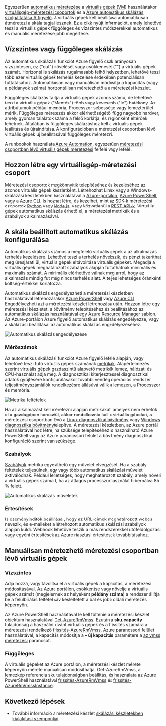Egyszerűen [automatikus méretezése](../articles/monitoring-and-diagnostics/insights-autoscale-best-practices.md) a [virtuális gépek (VM)](../articles/virtual-machines/windows/overview.md) használatakor [virtuálisgép-méretezési csoportok](../articles/virtual-machine-scale-sets/virtual-machine-scale-sets-overview.md) és a [Azure automatikus skálázás szolgáltatása A figyelő](../articles/monitoring-and-diagnostics/monitoring-overview-autoscale.md). A virtuális gépek kell beállítása automatikusan átméretezi a skála tagjai lesznek. Ez a cikk nyújt információt, amely lehetővé teszi a virtuális gépek függőleges és vízszintes módszerekkel automatikus és manuális méretezése jobb megértése.

## <a name="horizontal-or-vertical-scaling"></a>Vízszintes vagy függőleges skálázás

Az automatikus skálázási funkciót Azure figyelő csak arányosan vízszintesen, ez ("out") növelését vagy csökkenését ("") a virtuális gépek számát. Horizontális skálázás rugalmasabb felhő helyzetben, lehetővé teszi több ezer virtuális gépek terhelés kezelése érdekében potenciálisan futtatásához. Automatikusan vagy manuálisan módosítja a kapacitás (vagy a példányok száma) horizontálisan méretezhető a a méretezési készlet. 

Függőleges skálázás tartja a virtuális gépek azonos számú, de lehetővé teszi a virtuális gépek ("Mentés") több vagy kevesebb ("le") hatékony. Az attribútumok például memória, Processzor sebessége vagy lemezterület mérik. Függőleges méretezés akkor elérhetőségétől függ nagyobb hardver, amely gyorsan találatok száma a felső korlátja, és régiónként eltérőek lehetnek. Általában is függőleges skálázáshoz kell a virtuális gépek leállítása és újraindítása. A konfigurációban a méretezési csoportban lévő virtuális gépek új beállításával függőleges méretezni.

A runbookok használata [Azure Automation](../articles/automation/automation-intro.md), egyszerűen [méretezési csoportban lévő virtuális gépek méretezési](../articles/virtual-machine-scale-sets/virtual-machine-scale-sets-vertical-scale-reprovision.md) felfelé vagy lefelé.

## <a name="create-a-virtual-machine-scale-set"></a>Hozzon létre egy virtuálisgép-méretezési csoport

Méretezési csoportok megkönnyítik telepítéséhez és kezeléséhez az azonos virtuális gépek készletként. Létrehozhat Linux vagy a Windows-skálázási készletekben használatával a [Azure-portálon](../articles/virtual-machine-scale-sets/virtual-machine-scale-sets-portal-create.md), [Azure PowerShell](../articles/virtual-machines/windows/tutorial-create-vmss.md), vagy a [Azure CLI](../articles/virtual-machines/linux/tutorial-create-vmss.md). Is hozhat létre, és kezelhet, mint az SDK-k méretezési csoportok [Python](/develop/python) vagy [Node.js](/nodejs/azure), vagy közvetlenül a [REST API-k](/rest/api/compute/virtualmachinescalesets). Virtuális gépek automatikus skálázás érhető el, a méretezési metrikák és a szabályok alkalmazásával.

## <a name="configure-autoscale-for-a-scale-set"></a>A skála beállított automatikus skálázás konfigurálása

Automatikus skálázás számos a megfelelő virtuális gépek a az alkalmazás terhelés kezelésére. Lehetővé teszi a terhelés növekszik, és pénzt takaríthat meg üresjárati ül, virtuális gépek eltávolítása virtuális gépeket. Megadja a virtuális gépek meghatározott szabályok alapján futtathatnak minimális és maximális számát. A minimális elérhetővé válnak meg arról, hogy az alkalmazás mindig fut még nincs terhelés alatt. A teljes lehetséges óránkénti költség-értékkel korlátozza.

Automatikus skálázás engedélyezheti a méretezési készletben használatával létrehozásakor [Azure PowerShell](../articles/monitoring-and-diagnostics/insights-powershell-samples.md#create-and-manage-autoscale-settings) vagy [Azure CLI](https://docs.microsoft.com/cli/azure/monitor/autoscale-settings). Engedélyezheti azt a méretezési készlet létrehozása után. Hozzon létre egy méretezési készletet, a bővítmény telepítéséhez és beállításához az automatikus skálázás használatával egy [Azure Resource Manager sablon](../articles/virtual-machine-scale-sets/virtual-machine-scale-sets-windows-autoscale.md). Az Azure-portálon Azure figyelő automatikus skálázás engedélyezze, vagy a skálázási beállításai az automatikus skálázás engedélyezéséhez.

![Automatikus skálázás engedélyezése](./media/virtual-machines-autoscale/virtual-machines-autoscale-enable.png)
 
### <a name="metrics"></a>Mérőszámok

Az automatikus skálázási funkciót Azure figyelő lefelé alapján, vagy lehetővé teszi futó virtuális gépek számának [metrikák](../articles/monitoring-and-diagnostics/insights-autoscale-common-metrics.md). Alapértelmezés szerint virtuális gépek gazdaszintű alapvető metrikák lemez, hálózati és CPU-használat adja meg. A diagnosztikai kiterjesztéssel diagnosztikai adatok gyűjtésére konfigurálásakor további vendég operációs rendszer teljesítményszámlálók rendelkezésre állásúvá válik a lemezen, a Processzor és memória.

![Metrika feltételek](./media/virtual-machines-autoscale/virtual-machines-autoscale-criteria.png)

Ha az alkalmazást kell méretezni alapján metrikákat, amelyek nem érhetők el a gazdagépen keresztül, akkor rendelkeznie kell a virtuális gépeket, a méretezési csoportban lévő a [Linux diagnosztikai bővítmény](../articles/virtual-machines/linux/diagnostic-extension.md) vagy [Windows diagnosztika bővítmény](../articles/virtual-machines/windows/ps-extensions-diagnostics.md)telepítve. A méretezési készletben, az Azure portál használatával hoz létre, ha szüksége telepítéséhez is használható Azure PowerShell vagy az Azure parancssori felület a bővítmény diagnosztikai konfiguráció szerint van szüksége.
 
### <a name="rules"></a>Szabályok

[Szabályok](../articles/monitoring-and-diagnostics/monitoring-autoscale-scale-by-custom-metric.md) metrika egyesíthető egy művelet elvégzését. Ha a szabály feltételek teljesülnek, egy vagy több automatikus skálázási művelet aktiválódnak. Például lehetséges, hogy meghatározott szabály, amely növeli a virtuális gépek száma 1, ha az átlagos processzorhasználat hibernálva 85 % felett.

![Automatikus skálázási műveletek](./media/virtual-machines-autoscale/virtual-machines-autoscale-actions.png)
 
### <a name="notifications"></a>Értesítések

Is [eseményindítók beállítása](../articles/monitoring-and-diagnostics/insights-autoscale-to-webhook-email.md) , hogy az URL-címek meghatározott webes nevezik, és e-maileket a létrehozott automatikus skálázási szabályok alapján küldi. Webhook lehetővé teszik a más rendszerekkel utófeldolgozási vagy egyéni értesítések az Azure riasztási értesítések továbbításához.

## <a name="manually-scale-vms-in-a-scale-set"></a>Manuálisan méretezhető méretezési csoportban lévő virtuális gépek

### <a name="horizontal"></a>Vízszintes

Adja hozzá, vagy távolítsa el a virtuális gépek a kapacitás, a méretezési módosításával. Az Azure portálon, csökkentse vagy növelje a virtuális gépek számát (megjelennek az helyeként **példány száma**) a rendszer állítja be a felülbírálás feltétel sáv késleltetett a bal és jobb oldali méretezés képernyőn.

Az Azure PowerShell használatával le kell töltenie a méretezési készlet objektum használatával [Get-AzureRmVmss](https://docs.microsoft.com/powershell/module/azurerm.compute/get-azurermvmss). Ezután a **sku.capacity** tulajdonság a használni kívánt virtuális gépek és a frissítés számára a méretezési rendelkező [frissítés-AzureRmVmss](https://docs.microsoft.com/powershell/module/azurerm.compute/update-azurermvmss). Azure parancssori felület használatával, a kapacitás módosítja a **– új kapacitás** paramétere a [az vmss méretezési](https://docs.microsoft.com/cli/azure/vmss#az_vmss_scale) parancsot.

### <a name="vertical"></a>Függőleges

A virtuális gépeket az Azure portálon, a méretezési készlet mérete képernyőn mérete manuálisan módosíthatja. Get-AzureRmVmss, a lemezkép referencia sku tulajdonságban beállítás, és használata az Azure PowerShell használatával [frissítés-AzureRmVmss](https://docs.microsoft.com/powershell/module/azurerm.compute/update-azurermvmss) és [frissítés-AzureRmVmssInstance](https://docs.microsoft.com/powershell/module/azurerm.compute/update-azurermvmssinstance).

## <a name="next-steps"></a>Következő lépések

- További információ a méretezési készlet [skálázási készletekben kialakítási szempontjai](../articles/virtual-machine-scale-sets/virtual-machine-scale-sets-design-overview.md).

